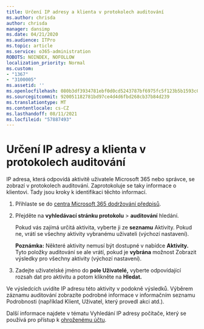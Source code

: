 ```yaml
---
title: Určení IP adresy a klienta v protokolech auditování
ms.author: chrisda
author: chrisda
manager: dansimp
ms.date: 04/21/2020
ms.audience: ITPro
ms.topic: article
ms.service: o365-administration
ROBOTS: NOINDEX, NOFOLLOW
localization_priority: Normal
ms.custom:
- "1367"
- "3100005"
ms.assetid: ''
ms.openlocfilehash: 080b3df3934781ebf0d0cd5243787bf6975fc5f123b5b1593c0b6d9ada4eae5d
ms.sourcegitcommit: 920051182781bd97ce4d4d6fbd268cb37b84d239
ms.translationtype: MT
ms.contentlocale: cs-CZ
ms.lasthandoff: 08/11/2021
ms.locfileid: "57887493"
---
```

# <a name="identify-ip-address-and-client-in-audit-logs"></a>Určení IP adresy a klienta v protokolech auditování

IP adresa, která odpovídá aktivitě uživatele Microsoft 365 nebo správce, se zobrazí v protokolech auditování. Zaprotokoluje se taky informace o klientovi. Tady jsou kroky k identifikaci těchto informací.

1. Přihlaste se do [centra Microsoft 365 dodržování předpisů](https://protection.office.com/).

2. Přejděte na **vyhledávací stránku protokolu**  >  **auditování** hledání.

   Pokud vás zajímá určitá aktivita, vyberte ji ze **seznamu** Aktivity. Pokud ne, vrátí se všechny aktivity vybranému uživateli (výchozí nastavení).

   **Poznámka:** Některé aktivity nemusí být dostupné v nabídce **Aktivity.** Tyto položky auditování se ale vrátí, pokud je **vybrána** možnost Zobrazit výsledky pro všechny aktivity (výchozí nastavení).

3. Zadejte uživatelské jméno do **pole Uživatelé,** vyberte odpovídající rozsah dat pro aktivitu a potom klikněte na **Hledat.**

Ve výsledcích uvidíte IP adresu této aktivity v podokně výsledků. Výběrem záznamu auditování zobrazíte  podrobné informace v informačním seznamu Podrobnosti (například Klient, Uživatel, který provedl akci atd.).

Další informace najdete v tématu Vyhledání IP adresy počítače, který se používá pro přístup k [ohroženému účtu](https://docs.microsoft.com/microsoft-365/compliance/auditing-troubleshooting-scenarios#find-the-ip-address-of-the-computer-used-to-access-a-compromised-account).
